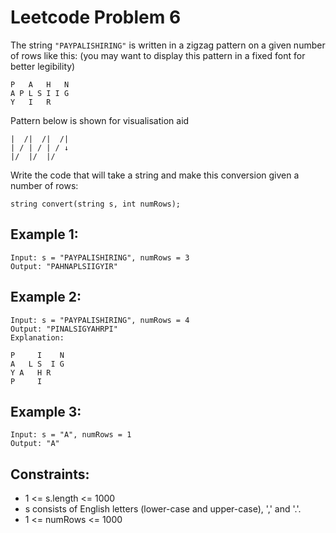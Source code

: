 # Leetcode Problem 6

The string `"PAYPALISHIRING"` is written in a zigzag pattern on a given number of rows like this: 
(you may want to display this pattern in a fixed font for better legibility)

    P   A   H   N
    A P L S I I G
    Y   I   R

Pattern below is shown for visualisation aid

    |  /|  /|  /|
    | / | / | / ↓
    |/  |/  |/  

Write the code that will take a string and make this conversion given a number of rows:

`string convert(string s, int numRows);`

## Example 1:

    Input: s = "PAYPALISHIRING", numRows = 3
    Output: "PAHNAPLSIIGYIR"

## Example 2:
    Input: s = "PAYPALISHIRING", numRows = 4
    Output: "PINALSIGYAHRPI"
    Explanation:

    P     I    N
    A   L S  I G
    Y A   H R
    P     I

## Example 3:

    Input: s = "A", numRows = 1
    Output: "A"

## Constraints:
- 1 <= s.length <= 1000
- s consists of English letters (lower-case and upper-case), ',' and '.'.
- 1 <= numRows <= 1000